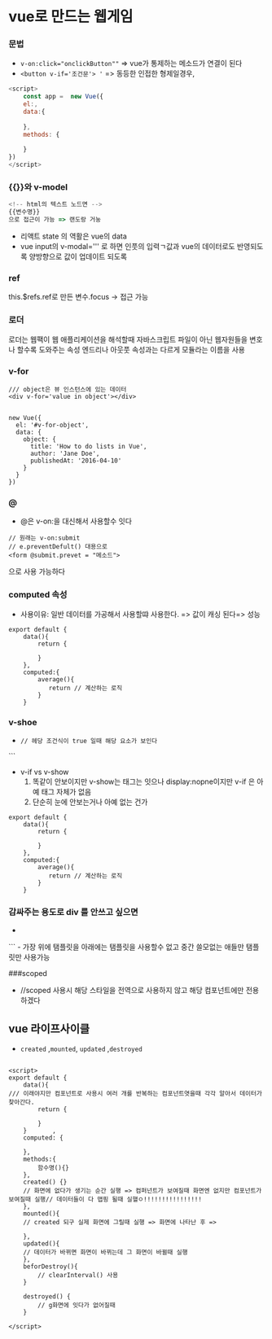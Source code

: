 # vue로 만드는 웹게임


### 문법
- ```v-on:click="onclickButton""``` => vue가 통제하는 메소드가 연결이 된다
- ```<button v-if='조건문'> '``` => 동등한 인접한 형제일경우, 
```javascript
<script>
    const app =  new Vue({
    el:,
    data:{
    
    },
    methods: {
    
    }
})
</script>

```

### {{}}와 v-model
```javascript
<!-- html의 텍스트 노드면 --> 
{{변수명}}
으로 접근이 가능 => 랜도랑 거눙


```
- 리액트 state 의 역활은 vue의 data
- vue input의 v-modal=''' 로 하면 인풋의 입력ㄱ값과 vue의 데이터로도 반영되도록 양방향으로 값이 업데이트 되도록

### ref
this.$refs.ref로 만든 변수.focus -> 접근 가능

### 로더
로더는 웹팩이 웹 애플리케이션을 해석할때 자바스크립트 파일이 아닌 웹자원들을 변호나 할수록 도와주는 속성
엔드리나 아웃풋 속성과는 다르게 모듈라는 이름을 사용


### v-for
```
/// object은 뷰 인스턴스에 있는 데이터 
<div v-for='value in object'></div>


new Vue({
  el: '#v-for-object',
  data: {
    object: {
      title: 'How to do lists in Vue',
      author: 'Jane Doe',
      publishedAt: '2016-04-10'
    }
  }
})
```

### @ 
- @은 v-on:을 대신해서 사용할수 잇다
```
// 원래는 v-on:submit
// e.preventDefult() 대용으로
<form @submit.prevet = "메소드">

```
으로 사용 가능하다 

### computed  속성
- 사용이유:  일반 데이터를 가공해서 사용할땨 사용한다. => 값이 캐싱 된다=> 성능
```vue
export default {
    data(){
        return {
        
        }       
    },
    computed:{
        average(){
           return // 계산하는 로직 
        }
    }
```
### v-shoe
- ```vue
  // 헤당 조건식이 true 일때 해당 요소가 보인다
  
<div v-show="조건식"></div>
```

- v-if vs v-show
    1. 똑같이 안보이지만 v-show는 태그는 잇으나 display:nopne이지만 v-if 은 아예 태그 자체가 없음
    2. 단순히 눈에 안보는거나 아예 없는 건가
```vue
export default {
    data(){
        return {
        
        }       
    },
    computed:{
        average(){
           return // 계산하는 로직 
        }
    }
```

### 감싸주는 용도로 div 를 안쓰고 싶으면
- ```vue
 <template>
    <div v-show="조건식"></div>
</template>
```
- 가장 위에 탬플릿을 아래에는 탬플릿을 사용할수 없고 중간 쓸모없는 애들만 탬플릿만 사용가능

###scoped
- <style scoped></style> //scoped 사용시 해당 스타일을 전역으로 사용하지 않고 해당 컴포넌트에만 전용하겠다


## vue 라이프사이클
- ```created``` ,```mounted```, ```updated``` ,```destroyed```


```vue

<script>
export default {
    data(){
/// 이래야지만 컴포넌트로 사용시 여러 개를 반복하는 컴포넌트엿을때 각각 알아서 데이터가 찾아간다.
        return {
            
        }       
    }       ,
    computed: {
    
    },
    methods:{
        함수명(){}
    },
    created() {}
    // 화면에 없다가 생기는 순간 실행 => 컴퍼넌트가 보여질때 화면엔 없지만 컴포넌트가 보여질때 실행// 데이터들이 다 맵핑 될때 실핼ㅇ!!!!!!!!!!!!!!!!
    },
    mounted(){
    // created 되구 실제 화면에 그릴때 실행 => 화면에 나타난 후 => 
    
    },
    updated(){
    // 데이터가 바뀌면 화면이 바뀌는데 그 화면이 바뀔때 실행
    },  
    beforDestroy(){
        // clearInterval() 사용
    }

    destroyed() {
        // g화면에 잇다가 없어질때 
    }   

</script>
```